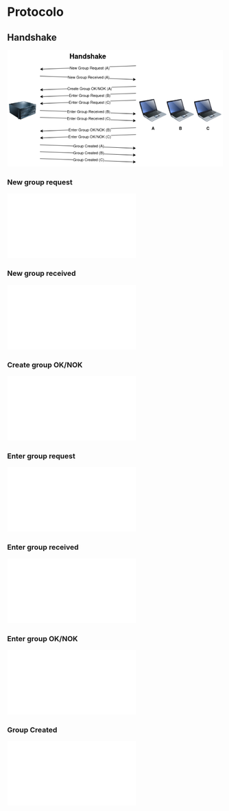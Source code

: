 # Protocolo
## Handshake
![handshake](./Images/handshake.png)

### New group request
![](./Images/new-group-request.txt)

### New group received
![](./Images/new-group-received.txt)

### Create group OK/NOK
![](./Images/create-group-ok-nok.txt)

### Enter group request
![](./Images/enter-group-request.txt)

### Enter group received
![](./Images/enter-group-received.txt)

### Enter group OK/NOK
![](./Images/enter-group-ok-nok.txt)

### Group Created
![](./Images/group-created.txt)
